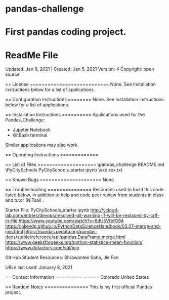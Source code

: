 # pandas-challenge
First pandas coding project.
================
ReadMe File
================

Updated: Jan 9, 2021 | Created: Jan 5, 2021
Version: 4
Copyright: open source

== License ===========================
None. See Installation instructions below for a list of applications.


== Configuration Instructions ========
None. See Installation instructions below for a list of applications.


== Installation Instructions ==========
Applications used for the Pandas_Challenge:
- Jupyter Notebook
- GitBash terminal

Similar applications may also work.


== Operating Instructions =============



== List of Files ====================
\pandas_challenge
README.md
\PyCitySchools
    PyCitySchools_starter.ipynb
    \xxx
        xxx.txt





== Known Bugs =====================
None


== Troubleshooting ===============
Resources used to build this code listed below, in addition to help and code peer review from students in class and tutor (N.Tsai) .

Starter File: PyCitySchools_starter.ipynb
http://vcloud-lab.com/entries/devops/resolved-git-warning-lf-will-be-replaced-by-crlf-in-file
https://www.youtube.com/watch?v=6dU5VfefG94
https://jakevdp.github.io/PythonDataScienceHandbook/03.07-merge-and-join.html
https://pandas.pydata.org/pandas-docs/stable/reference/api/pandas.DataFrame.merge.html
https://www.geeksforgeeks.org/python-statistics-mean-function/
https://www.dofactory.com/sql/join


Git Hub Student Resources: Shrawantee Saha, Jie Fan





URLs last used: January 8, 2021




== Contact Information ===============
Colorado   United States


== Random Notes ===============
This is my first official Pandas project.
